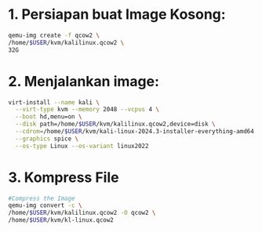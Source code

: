 # 1. Persiapan buat Image Kosong:
```sh
qemu-img create -f qcow2 \
/home/$USER/kvm/kalilinux.qcow2 \
32G
```

# 2. Menjalankan image:

```sh
virt-install --name kali \
  --virt-type kvm --memory 2048 --vcpus 4 \
  --boot hd,menu=on \
  --disk path=/home/$USER/kvm/kalilinux.qcow2,device=disk \
  --cdrom=/home/$USER/kvm/kali-linux-2024.3-installer-everything-amd64.iso \
  --graphics spice \
  --os-type Linux --os-variant linux2022
```

# 3. Kompress File
```sh
#Compress the Image
qemu-img convert -c \
/home/$USER/kvm/kalilinux.qcow2 -O qcow2 \
/home/$USER/kvm/kl-linux.qcow2
